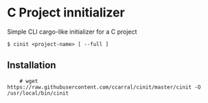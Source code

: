 # C Project innitializer 

Simple CLI cargo-like initializer for a C project

```shell
$ cinit <project-name> [ --full ]
```

## Installation

```shell
    # wget https://raw.githubusercontent.com/ccarral/cinit/master/cinit -O /usr/local/bin/cinit
```
